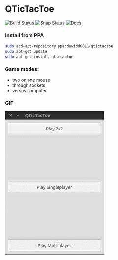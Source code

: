 # QTicTacToe
[![Build Status](https://travis-ci.org/dawidd6/qtictactoe.svg?branch=master)](https://travis-ci.org/dawidd6/qtictactoe)
[![Snap Status](https://build.snapcraft.io/badge/dawidd6/qtictactoe.svg)](https://build.snapcraft.io/user/dawidd6/qtictactoe)
[![Docs](https://img.shields.io/badge/documentation-html-blue.svg)](https://dawidd6.github.io/qtictactoe)

### Install from PPA

```sh
sudo add-apt-repository ppa:dawidd0811/qtictactoe
sudo apt-get update
sudo apt-get install qtictactoe
```

### Game modes:
- two on one mouse
- through sockets
- versus computer

### GIF
![GIF](data/Peek.gif)
